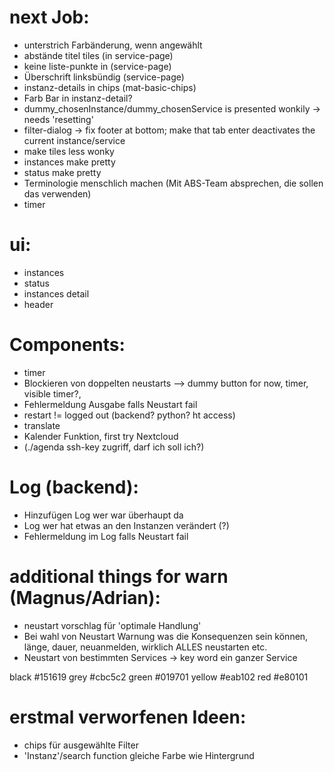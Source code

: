 

# next Job:
 - unterstrich Farbänderung, wenn angewählt
 - abstände titel tiles (in service-page)
 - keine liste-punkte in (service-page)
 - Überschrift linksbündig (service-page)
 - instanz-details in chips (mat-basic-chips)
 - Farb Bar in instanz-detail?
 - dummy_chosenInstance/dummy_chosenService is presented wonkily -> needs 'resetting'
 - filter-dialog -> fix footer at bottom; make that tab enter deactivates the current instance/service
 - make tiles less wonky
 - instances make pretty
 - status make pretty
 - Terminologie menschlich machen (Mit ABS-Team absprechen, die sollen das verwenden)
 - timer
 
# ui:
 - instances
 - status
 - instances detail
 - header
 
# Components: 
 - timer
 - Blockieren von doppelten neustarts --> dummy button for now, timer, visible timer?,
 - Fehlermeldung Ausgabe falls Neustart fail
 - restart != logged out (backend? python? ht access)  
 - translate
 - Kalender Funktion, first try Nextcloud
 - (./agenda ssh-key zugriff, darf ich soll ich?)

 # Log (backend):
 - Hinzufügen Log wer war überhaupt da
 - Log wer hat etwas an den Instanzen verändert (?)
 - Fehlermeldung im Log falls Neustart fail

 # additional things for warn (Magnus/Adrian):
 - neustart vorschlag für 'optimale Handlung'
 - Bei wahl von Neustart Warnung was die Konsequenzen sein können, länge, dauer, neuanmelden, wirklich ALLES neustarten etc.
 - Neustart von bestimmten Services -> key word ein ganzer Service

 black #151619
 grey #cbc5c2
 green #019701
 yellow #eab102
 red  #e80101

 # erstmal verworfenen Ideen:
 - chips für ausgewählte Filter
 - 'Instanz'/search function gleiche Farbe wie Hintergrund
